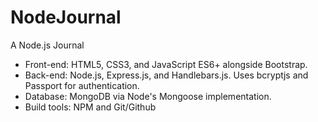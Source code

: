 # NodeJournal
A Node.js Journal

* Front-end: HTML5, CSS3, and JavaScript ES6+ alongside Bootstrap.
* Back-end: Node.js, Express.js, and Handlebars.js.  Uses bcryptjs and Passport for authentication.
* Database: MongoDB via Node's Mongoose implementation.
* Build tools: NPM and Git/Github

